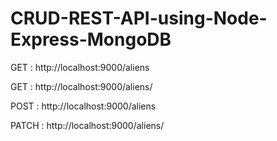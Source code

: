 # CRUD-REST-API-using-Node-Express-MongoDB

GET : http://localhost:9000/aliens

GET : http://localhost:9000/aliens/<id>

POST : http://localhost:9000/aliens

PATCH : http://localhost:9000/aliens/<id>

